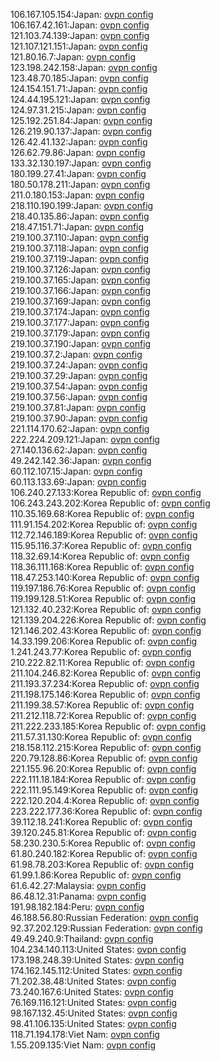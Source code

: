 106.167.105.154:Japan: [ovpn config](vpn/106_167_105_154.ovpn)  
106.167.42.161:Japan: [ovpn config](vpn/106_167_42_161.ovpn)  
121.103.74.139:Japan: [ovpn config](vpn/121_103_74_139.ovpn)  
121.107.121.151:Japan: [ovpn config](vpn/121_107_121_151.ovpn)  
121.80.16.7:Japan: [ovpn config](vpn/121_80_16_7.ovpn)  
123.198.242.158:Japan: [ovpn config](vpn/123_198_242_158.ovpn)  
123.48.70.185:Japan: [ovpn config](vpn/123_48_70_185.ovpn)  
124.154.151.71:Japan: [ovpn config](vpn/124_154_151_71.ovpn)  
124.44.195.121:Japan: [ovpn config](vpn/124_44_195_121.ovpn)  
124.97.31.215:Japan: [ovpn config](vpn/124_97_31_215.ovpn)  
125.192.251.84:Japan: [ovpn config](vpn/125_192_251_84.ovpn)  
126.219.90.137:Japan: [ovpn config](vpn/126_219_90_137.ovpn)  
126.42.41.132:Japan: [ovpn config](vpn/126_42_41_132.ovpn)  
126.62.79.86:Japan: [ovpn config](vpn/126_62_79_86.ovpn)  
133.32.130.197:Japan: [ovpn config](vpn/133_32_130_197.ovpn)  
180.199.27.41:Japan: [ovpn config](vpn/180_199_27_41.ovpn)  
180.50.178.211:Japan: [ovpn config](vpn/180_50_178_211.ovpn)  
211.0.180.153:Japan: [ovpn config](vpn/211_0_180_153.ovpn)  
218.110.190.199:Japan: [ovpn config](vpn/218_110_190_199.ovpn)  
218.40.135.86:Japan: [ovpn config](vpn/218_40_135_86.ovpn)  
218.47.151.71:Japan: [ovpn config](vpn/218_47_151_71.ovpn)  
219.100.37.110:Japan: [ovpn config](vpn/219_100_37_110.ovpn)  
219.100.37.118:Japan: [ovpn config](vpn/219_100_37_118.ovpn)  
219.100.37.119:Japan: [ovpn config](vpn/219_100_37_119.ovpn)  
219.100.37.126:Japan: [ovpn config](vpn/219_100_37_126.ovpn)  
219.100.37.165:Japan: [ovpn config](vpn/219_100_37_165.ovpn)  
219.100.37.166:Japan: [ovpn config](vpn/219_100_37_166.ovpn)  
219.100.37.169:Japan: [ovpn config](vpn/219_100_37_169.ovpn)  
219.100.37.174:Japan: [ovpn config](vpn/219_100_37_174.ovpn)  
219.100.37.177:Japan: [ovpn config](vpn/219_100_37_177.ovpn)  
219.100.37.179:Japan: [ovpn config](vpn/219_100_37_179.ovpn)  
219.100.37.190:Japan: [ovpn config](vpn/219_100_37_190.ovpn)  
219.100.37.2:Japan: [ovpn config](vpn/219_100_37_2.ovpn)  
219.100.37.24:Japan: [ovpn config](vpn/219_100_37_24.ovpn)  
219.100.37.29:Japan: [ovpn config](vpn/219_100_37_29.ovpn)  
219.100.37.54:Japan: [ovpn config](vpn/219_100_37_54.ovpn)  
219.100.37.56:Japan: [ovpn config](vpn/219_100_37_56.ovpn)  
219.100.37.81:Japan: [ovpn config](vpn/219_100_37_81.ovpn)  
219.100.37.90:Japan: [ovpn config](vpn/219_100_37_90.ovpn)  
221.114.170.62:Japan: [ovpn config](vpn/221_114_170_62.ovpn)  
222.224.209.121:Japan: [ovpn config](vpn/222_224_209_121.ovpn)  
27.140.136.62:Japan: [ovpn config](vpn/27_140_136_62.ovpn)  
49.242.142.36:Japan: [ovpn config](vpn/49_242_142_36.ovpn)  
60.112.107.15:Japan: [ovpn config](vpn/60_112_107_15.ovpn)  
60.113.133.69:Japan: [ovpn config](vpn/60_113_133_69.ovpn)  
106.240.27.133:Korea Republic of: [ovpn config](vpn/106_240_27_133.ovpn)  
106.243.243.202:Korea Republic of: [ovpn config](vpn/106_243_243_202.ovpn)  
110.35.169.68:Korea Republic of: [ovpn config](vpn/110_35_169_68.ovpn)  
111.91.154.202:Korea Republic of: [ovpn config](vpn/111_91_154_202.ovpn)  
112.72.146.189:Korea Republic of: [ovpn config](vpn/112_72_146_189.ovpn)  
115.95.116.37:Korea Republic of: [ovpn config](vpn/115_95_116_37.ovpn)  
118.32.69.14:Korea Republic of: [ovpn config](vpn/118_32_69_14.ovpn)  
118.36.111.168:Korea Republic of: [ovpn config](vpn/118_36_111_168.ovpn)  
118.47.253.140:Korea Republic of: [ovpn config](vpn/118_47_253_140.ovpn)  
119.197.186.76:Korea Republic of: [ovpn config](vpn/119_197_186_76.ovpn)  
119.199.128.51:Korea Republic of: [ovpn config](vpn/119_199_128_51.ovpn)  
121.132.40.232:Korea Republic of: [ovpn config](vpn/121_132_40_232.ovpn)  
121.139.204.226:Korea Republic of: [ovpn config](vpn/121_139_204_226.ovpn)  
121.146.202.43:Korea Republic of: [ovpn config](vpn/121_146_202_43.ovpn)  
14.33.199.206:Korea Republic of: [ovpn config](vpn/14_33_199_206.ovpn)  
1.241.243.77:Korea Republic of: [ovpn config](vpn/1_241_243_77.ovpn)  
210.222.82.11:Korea Republic of: [ovpn config](vpn/210_222_82_11.ovpn)  
211.104.246.82:Korea Republic of: [ovpn config](vpn/211_104_246_82.ovpn)  
211.193.37.234:Korea Republic of: [ovpn config](vpn/211_193_37_234.ovpn)  
211.198.175.146:Korea Republic of: [ovpn config](vpn/211_198_175_146.ovpn)  
211.199.38.57:Korea Republic of: [ovpn config](vpn/211_199_38_57.ovpn)  
211.212.118.72:Korea Republic of: [ovpn config](vpn/211_212_118_72.ovpn)  
211.222.233.185:Korea Republic of: [ovpn config](vpn/211_222_233_185.ovpn)  
211.57.31.130:Korea Republic of: [ovpn config](vpn/211_57_31_130.ovpn)  
218.158.112.215:Korea Republic of: [ovpn config](vpn/218_158_112_215.ovpn)  
220.79.128.86:Korea Republic of: [ovpn config](vpn/220_79_128_86.ovpn)  
221.155.96.20:Korea Republic of: [ovpn config](vpn/221_155_96_20.ovpn)  
222.111.18.184:Korea Republic of: [ovpn config](vpn/222_111_18_184.ovpn)  
222.111.95.149:Korea Republic of: [ovpn config](vpn/222_111_95_149.ovpn)  
222.120.204.4:Korea Republic of: [ovpn config](vpn/222_120_204_4.ovpn)  
223.222.177.36:Korea Republic of: [ovpn config](vpn/223_222_177_36.ovpn)  
39.112.18.241:Korea Republic of: [ovpn config](vpn/39_112_18_241.ovpn)  
39.120.245.81:Korea Republic of: [ovpn config](vpn/39_120_245_81.ovpn)  
58.230.230.5:Korea Republic of: [ovpn config](vpn/58_230_230_5.ovpn)  
61.80.240.182:Korea Republic of: [ovpn config](vpn/61_80_240_182.ovpn)  
61.98.78.203:Korea Republic of: [ovpn config](vpn/61_98_78_203.ovpn)  
61.99.1.86:Korea Republic of: [ovpn config](vpn/61_99_1_86.ovpn)  
61.6.42.27:Malaysia: [ovpn config](vpn/61_6_42_27.ovpn)  
86.48.12.31:Panama: [ovpn config](vpn/86_48_12_31.ovpn)  
191.98.182.184:Peru: [ovpn config](vpn/191_98_182_184.ovpn)  
46.188.56.80:Russian Federation: [ovpn config](vpn/46_188_56_80.ovpn)  
92.37.202.129:Russian Federation: [ovpn config](vpn/92_37_202_129.ovpn)  
49.49.240.9:Thailand: [ovpn config](vpn/49_49_240_9.ovpn)  
104.234.140.113:United States: [ovpn config](vpn/104_234_140_113.ovpn)  
173.198.248.39:United States: [ovpn config](vpn/173_198_248_39.ovpn)  
174.162.145.112:United States: [ovpn config](vpn/174_162_145_112.ovpn)  
71.202.38.48:United States: [ovpn config](vpn/71_202_38_48.ovpn)  
73.240.167.6:United States: [ovpn config](vpn/73_240_167_6.ovpn)  
76.169.116.121:United States: [ovpn config](vpn/76_169_116_121.ovpn)  
98.167.132.45:United States: [ovpn config](vpn/98_167_132_45.ovpn)  
98.41.106.135:United States: [ovpn config](vpn/98_41_106_135.ovpn)  
118.71.194.178:Viet Nam: [ovpn config](vpn/118_71_194_178.ovpn)  
1.55.209.135:Viet Nam: [ovpn config](vpn/1_55_209_135.ovpn)  
